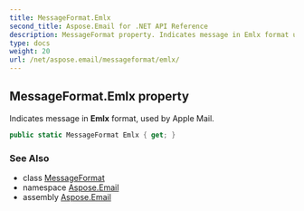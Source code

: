 ```yaml
---
title: MessageFormat.Emlx
second_title: Aspose.Email for .NET API Reference
description: MessageFormat property. Indicates message in Emlx format used by Apple Mail
type: docs
weight: 20
url: /net/aspose.email/messageformat/emlx/
---
```

## MessageFormat.Emlx property

Indicates message in **Emlx** format, used by Apple Mail.

```csharp
public static MessageFormat Emlx { get; }
```

### See Also

* class [MessageFormat](../)
* namespace [Aspose.Email](../../messageformat/)
* assembly [Aspose.Email](../../../)


